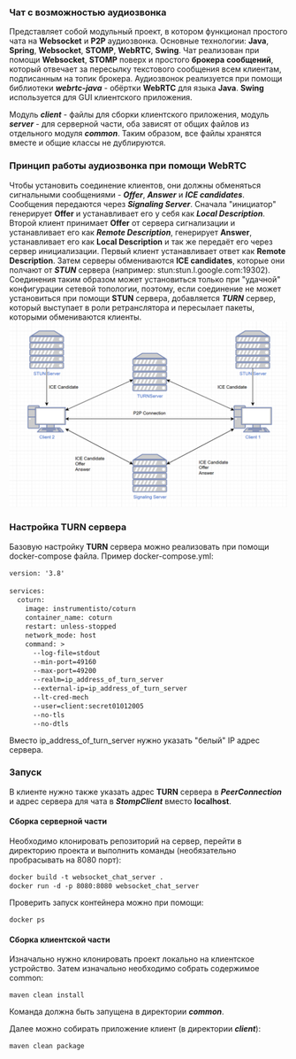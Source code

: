 ### Чат с возможностью аудиозвонка
Представляет собой модульный проект, в котором функционал простого чата на **Websocket** и **P2P** аудиозвонка. Основные технологии: **Java**, **Spring**, **Websocket**, **STOMP**, **WebRTC**, **Swing**. Чат реализован при помощи **Websocket**, **STOMP** поверх и простого **брокера** **сообщений**, который отвечает за пересылку текстового сообщения всем клиентам, подписанным на топик брокера. Аудиозвонок реализуется при помощи библиотеки **_webrtc-java_** - обёртки **WebRTC** для языка **Java**. **Swing** используется для GUI клиентского приложения.

Модуль **_client_** - файлы для сборки клиентского приложения, модуль **_server_** - для серверной части, оба зависят от общих файлов из отдельного модуля **_common_**. Таким образом, все файлы хранятся вместе и общие классы не дублируются.

### Принцип работы аудиозвонка при помощи WebRTC
Чтобы установить соединение клиентов, они должны обменяться сигнальными сообщениями - **_Offer_**, **_Answer_** и **_ICE candidates_**. Сообщения передаются через **_Signaling Server_**. Сначала "инициатор" генерирует **Offer** и устанавливает его у себя как **_Local Description_**. Второй клиент принимает **Offer** от сервера сигнализации и устанавливает его как **_Remote Description_**, генерирует **Answer**, устанавливает его как **Local Description** и так же передаёт его через сервер инициализации. Первый клиент устанавливает ответ как **Remote Description**. Затем серверы обмениваются **ICE candidates**, которые они полчают от **_STUN_** сервера (например: stun:stun.l.google.com:19302). Соединения таким образом может установиться только при "удачной" конфигурации сетевой топологии, поэтому, если соединение не может установиться при помощи **STUN** сервера, добавляется **_TURN_** сервер, который выступает в роли ретранслятора и пересылает пакеты, которыми обмениваются клиенты.
![img.png](schema.png)

### Настройка TURN сервера
Базовую настройку **TURN** сервера можно реализовать при помощи docker-compose файла. Пример docker-compose.yml:
```
version: '3.8'

services:
  coturn:
    image: instrumentisto/coturn
    container_name: coturn
    restart: unless-stopped
    network_mode: host 
    command: >
      --log-file=stdout
      --min-port=49160
      --max-port=49200
      --realm=ip_address_of_turn_server
      --external-ip=ip_address_of_turn_server
      --lt-cred-mech
      --user=client:secret01012005
      --no-tls
      --no-dtls
```
Вместо ip_address_of_turn_server нужно указать "белый" IP адрес сервера.

### Запуск
В клиенте нужно также указать адрес **TURN** сервера в **_PeerConnection_** и адрес сервера для чата в **_StompClient_** вместо **localhost**.
#### Сборка серверной части
Необходимо клонировать репозиторий на сервер, перейти в директорию проекта и выполнить команды (необязательно пробрасывать на 8080 порт):
```
docker build -t websocket_chat_server .
docker run -d -p 8080:8080 websocket_chat_server
```
Проверить запуск контейнера можно при помощи:
```
docker ps
```
#### Сборка клиентской части
Изначально нужно клонировать проект локально на клиентское устройство. Затем изначально необходимо собрать содержимое common:
```
maven clean install
```
Команда должна быть запущена в директории **_common_**.

Далее можно собирать приложение клиент (в директории **_client_**):
```
maven clean package
```